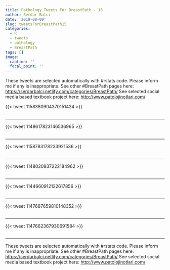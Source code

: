 ```yaml
---
title: Pathology Tweets For BreastPath - 15
author: Serdar Balci
date: '2019-08-09'
slug: tweetsForBreastPath15
categories:
  - R
  - tweets
  - pathology
  - BreastPath
tags: []
image:
  caption: ''
  focal_point: ''
---
```



These tweets are selected automatically with #rstats code. Please inform me if any is inappropriate.
See other #BreastPath pages here: https://serdarbalci.netlify.com/categories/BreastPath/ 
See selected social media based textbook project here: http://www.patolojinotlari.com/

{{< tweet 1158380904370151424 >}}
<br>
<br>
<hr>
{{< tweet 1148617823146536965 >}}
<br>
<br>
<hr>
{{< tweet 1158783178233921536 >}}
<br>
<br>
<hr>
{{< tweet 1148020937222184962 >}}
<br>
<br>
<hr>
{{< tweet 1144660912122617856 >}}
<br>
<br>
<hr>
{{< tweet 1147687659810148352 >}}
<br>
<br>
<hr>
{{< tweet 1147662367930691584 >}}
<br>
<br>
<hr>


These tweets are selected automatically with #rstats code. Please inform me if any is inappropriate.
See other #BreastPath pages here: https://serdarbalci.netlify.com/categories/BreastPath/ 
See selected social media based textbook project here: http://www.patolojinotlari.com/
